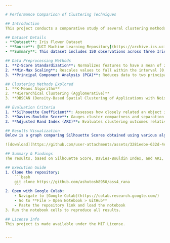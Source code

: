 ```yaml
---

# Performance Comparison of Clustering Techniques

## Introduction
This project conducts a comparative study of several clustering methods by applying distinct data preprocessing strategies. The aim is to assess the effectiveness of each clustering technique using a variety of evaluation metrics and identify the best-performing combination.

## Dataset Details
- **Dataset**: Iris Flower Dataset  
- **Source**: [UCI Machine Learning Repository](https://archive.ics.uci.edu/ml/datasets/iris)  
- **Summary**: This dataset includes 150 observations across three Iris species (*Iris setosa*, *Iris versicolor*, and *Iris virginica*), with four measured attributes: sepal length, sepal width, petal length, and petal width.

## Data Preprocessing Methods
1. **Z-Score Standardization**: Normalizes features to have a mean of zero and standard deviation of one.
2. **Min-Max Scaling**: Rescales values to fall within the interval [0, 1].
3. **Principal Component Analysis (PCA)**: Reduces data to two principal components for enhanced interpretability and visualization.

## Clustering Methods Explored
1. **K-Means Algorithm**
2. **Hierarchical Clustering (Agglomerative)**
3. **DBSCAN (Density-Based Spatial Clustering of Applications with Noise)**

## Evaluation Criteria
1. **Silhouette Coefficient**: Assesses how closely related an object is to its own cluster versus others.
2. **Davies-Bouldin Score**: Gauges cluster compactness and separation.
3. **Adjusted Rand Index (ARI)**: Evaluates clustering outcomes relative to ground truth labels (when available).

## Results Visualization
Below is a graph comparing Silhouette Scores obtained using various algorithms and preprocessing techniques:

![download](https://github.com/user-attachments/assets/3281eebe-632d-4e06-9b4d-b9e2404af2e9)

## Summary & Findings
The results, based on Silhouette Score, Davies-Bouldin Index, and ARI, highlight the best-performing clustering and preprocessing combinations. This study illustrates how data transformation affects clustering outcomes and outlines the pros and cons of each method examined.

## Execution Guide
1. Clone the repository:
    ```bash
    git clone https://github.com/ashutosh8950/ass4_rana
    ```
2. Open with Google Colab:
    - Navigate to [Google Colab](https://colab.research.google.com/)
    - Go to **File > Open Notebook > GitHub**
    - Paste the repository link and load the notebook
3. Run the notebook cells to reproduce all results.

## License Info
This project is made available under the MIT License.


---
```


